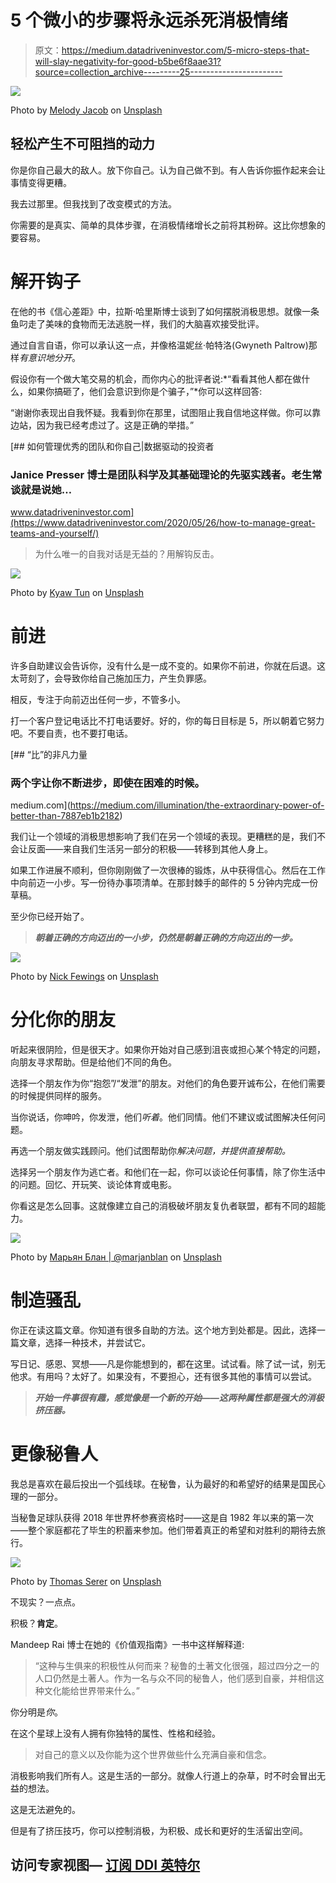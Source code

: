 # 5 个微小的步骤将永远杀死消极情绪

> 原文：<https://medium.datadriveninvestor.com/5-micro-steps-that-will-slay-negativity-for-good-b5be6f8aae31?source=collection_archive---------25----------------------->

![](img/69221dc9e35209dca821b999acd7dafa.png)

Photo by [Melody Jacob](https://unsplash.com/@melodyjacob1?utm_source=medium&utm_medium=referral) on [Unsplash](https://unsplash.com?utm_source=medium&utm_medium=referral)

## 轻松产生不可阻挡的动力

你是你自己最大的敌人。放下你自己。认为自己做不到。有人告诉你振作起来会让事情变得更糟。

我去过那里。但我找到了改变模式的方法。

你需要的是真实、简单的具体步骤，在消极情绪增长之前将其粉碎。这比你想象的要容易。

# 解开钩子

在他的书《信心差距》中，拉斯·哈里斯博士谈到了如何摆脱消极思想。就像一条鱼叼走了美味的食物而无法逃脱一样，我们的大脑喜欢接受批评。

通过自言自语，你可以承认这一点，并像格温妮丝·帕特洛(Gwyneth Paltrow)那样*有意识地分开*。

假设你有一个做大笔交易的机会，而你内心的批评者说:*“看看其他人都在做什么，如果你搞砸了，他们会意识到你是个骗子，”*你可以这样回答:

“谢谢你表现出自我怀疑。我看到你在那里，试图阻止我自信地这样做。你可以靠边站，因为我已经考虑过了。这是正确的举措。”

[](https://www.datadriveninvestor.com/2020/05/26/how-to-manage-great-teams-and-yourself/) [## 如何管理优秀的团队和你自己|数据驱动的投资者

### Janice Presser 博士是团队科学及其基础理论的先驱实践者。老生常谈就是说她…

www.datadriveninvestor.com](https://www.datadriveninvestor.com/2020/05/26/how-to-manage-great-teams-and-yourself/) 

> 为什么唯一的自我对话是无益的？用解钩反击。

![](img/4f4b98779f08790f9c07336e0eeeb939.png)

Photo by [Kyaw Tun](https://unsplash.com/@kyawthutun?utm_source=medium&utm_medium=referral) on [Unsplash](https://unsplash.com?utm_source=medium&utm_medium=referral)

# 前进

许多自助建议会告诉你，没有什么是一成不变的。如果你不前进，你就在后退。这太苛刻了，会导致你给自己施加压力，产生负罪感。

相反，专注于向前迈出任何一步，不管多小。

打一个客户登记电话比不打电话要好。好的，你的每日目标是 5，所以朝着它努力吧。不要自责，也不要打电话。

[](https://medium.com/illumination/the-extraordinary-power-of-better-than-7887eb1b2182) [## “比”的非凡力量

### 两个字让你不断进步，即使在困难的时候。

medium.com](https://medium.com/illumination/the-extraordinary-power-of-better-than-7887eb1b2182) 

我们让一个领域的消极思想影响了我们在另一个领域的表现。更糟糕的是，我们不会让反面——来自我们生活另一部分的积极——转移到其他人身上。

如果工作进展不顺利，但你刚刚做了一次很棒的锻炼，从中获得信心。然后在工作中向前迈一小步。写一份待办事项清单。在那封棘手的邮件的 5 分钟内完成一份草稿。

至少你已经开始了。

> ***朝着正确的方向迈出的一小步，仍然是朝着正确的方向迈出的一步。***

![](img/3fe97407d081217f2c028844f00f4478.png)

Photo by [Nick Fewings](https://unsplash.com/@jannerboy62?utm_source=medium&utm_medium=referral) on [Unsplash](https://unsplash.com?utm_source=medium&utm_medium=referral)

# 分化你的朋友

听起来很阴险，但是很天才。如果你开始对自己感到沮丧或担心某个特定的问题，向朋友寻求帮助。但是给他们不同的角色。

选择一个朋友作为你“抱怨”/“发泄”的朋友。对他们的角色要开诚布公，在他们需要的时候提供同样的服务。

当你说话，你呻吟，你发泄，他们*听着*。他们同情。他们不建议或试图解决任何问题。

再选一个朋友做实践顾问。他们试图帮助你*解决问题，并提供直接帮助。*

选择另一个朋友作为逃亡者。和他们在一起，你可以谈论任何事情，除了你生活中的问题。回忆、开玩笑、谈论体育或电影。

你看这是怎么回事。这就像建立自己的消极破坏朋友复仇者联盟，都有不同的超能力。

![](img/f7b62244b835950428908410388fbb3c.png)

Photo by [Марьян Блан | @marjanblan](https://unsplash.com/@marjan_blan?utm_source=medium&utm_medium=referral) on [Unsplash](https://unsplash.com?utm_source=medium&utm_medium=referral)

# 制造骚乱

你正在读这篇文章。你知道有很多自助的方法。这个地方到处都是。因此，选择一篇文章，选择一种技术，并尝试它。

写日记、感恩、冥想——凡是你能想到的，都在这里。试试看。除了试一试，别无他求。有用吗？太好了。如果没有，不要担心，还有很多其他的事情可以尝试。

> ***开始一件事很有趣，感觉像是一个新的开始——这两种属性都是强大的消极挤压器。***

# 更像秘鲁人

我总是喜欢在最后投出一个弧线球。在秘鲁，认为最好的和希望好的结果是国民心理的一部分。

当秘鲁足球队获得 2018 年世界杯参赛资格时——这是自 1982 年以来的第一次——整个家庭都花了毕生的积蓄来参加。他们带着真正的希望和对胜利的期待去旅行。

![](img/29d1623523185e753b9ef2a9fb7313db.png)

Photo by [Thomas Serer](https://unsplash.com/@jesusance?utm_source=medium&utm_medium=referral) on [Unsplash](https://unsplash.com?utm_source=medium&utm_medium=referral)

不现实？一点点。

积极？**肯定**。

Mandeep Rai 博士在她的《价值观指南》一书中这样解释道:

> “这种与生俱来的积极性从何而来？秘鲁的土著文化很强，超过四分之一的人口仍然是土著人。作为一名与众不同的秘鲁人，他们感到自豪，并相信这种文化能给世界带来什么。”

你分明是*你*。

在这个星球上没有人拥有你独特的属性、性格和经验。

> 对自己的意义以及你能为这个世界做些什么充满自豪和信念。

消极影响我们所有人。这是生活的一部分。就像人行道上的杂草，时不时会冒出无益的想法。

这是无法避免的。

但是有了挤压技巧，你可以控制消极，为积极、成长和更好的生活留出空间。

## 访问专家视图— [订阅 DDI 英特尔](https://datadriveninvestor.com/ddi-intel)